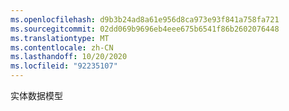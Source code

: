 ```yaml
---
ms.openlocfilehash: d9b3b24ad8a61e956d8ca973e93f841a758fa721
ms.sourcegitcommit: 02dd069b9696eb4eee675b6541f86b2602076448
ms.translationtype: MT
ms.contentlocale: zh-CN
ms.lasthandoff: 10/20/2020
ms.locfileid: "92235107"
---
```

实体数据模型
